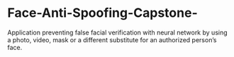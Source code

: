 # Face-Anti-Spoofing-Capstone-
Application preventing false facial verification with neural network by using a photo, video, mask or a different substitute for an authorized person’s face.
